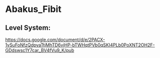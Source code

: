 # Abakus_Fibit

## Level System: 
https://docs.google.com/document/d/e/2PACX-1vSuFoNfzQdpyaTtjMhTD6vjHP-bTWHqtPVb0qSKI4PLb0PoXNT2OH2F-GDdswsc1Y7car_BV4fVu9_K/pub
